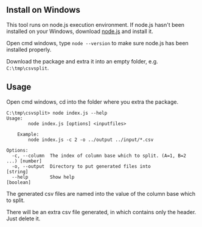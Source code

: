 ## Install on Windows

This tool runs on node.js execution environment. If node.js hasn't been
installed on your Windows, download [node.js](https://nodejs.org/en/download/current/)
and install it.

Open cmd windows, type `node --version` to make sure node.js has been
installed properly.

Download the package and extra it into an empty folder, e.g. `C:\tmp\csvsplit`.

## Usage

Open cmd windows, cd into the folder where you extra the package. 

```
C:\tmp\csvsplit> node index.js --help
Usage:
        node index.js [options] <inputfiles>

    Example:
        node index.js -c 2 -o ../output ../input/*.csv

Options:
  -c, --column  The index of column base which to split. (A=1, B=2 ...) [number]
  -o, --output  Directory to put generated files into                   [string]
  --help        Show help                                              [boolean]
```

The generated csv files are named into the value of the column base which to split.

There will be an extra csv file generated, in which contains only the header.
Just delete it.
